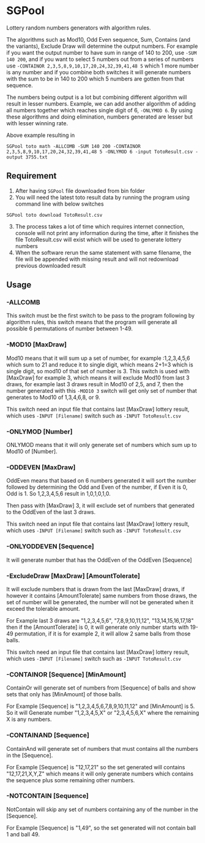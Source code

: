 # SGPool
Lottery random numbers generators with algorithm rules.

The algorithms such as Mod10, Odd Even sequence, Sum, Contains (and the variants), Exclude Draw will determine the output numbers. For example if you want the output number to have sum in range of 140 to 200, use `-SUM 140 200`, and  if you want to select 5 numbers out from a series of numbers use `-CONTAINOR 2,3,5,8,9,10,17,20,24,32,39,41,48 5` which 1 more number is any number and if you combine both switches it will generate numbers with the sum to be in 140 to 200 which 5 numbers are gotten from that sequence. 

The numbers being output is a lot but combining different algorithm will result in lesser numbers. Example, we can add another algorithm of adding all numbers together which reaches single digit of 6, `-ONLYMOD 6`. By using these algorithms and doing elimination, numbers generated are lesser but with lesser winning rate.

Above example resulting in
```
SGPool toto math -ALLCOMB -SUM 140 200 -CONTAINOR 2,3,5,8,9,10,17,20,24,32,39,41,48 5 -ONLYMOD 6 -input TotoResult.csv -output 3755.txt
```

## Requirement
1. After having `SGPool` file downloaded from bin folder
2. You will need the latest toto result data by running the program using command line with below switches
```
SGPool toto download TotoResult.csv
```
3. The process takes a lot of time which requires internet connection, console will not print any information during the time, after it finishes the file TotoResult.csv will exist which will be used to generate lottery numbers
4. When the software rerun the same statement with same filename, the file will be appended with missing result and will not redownload previous downloaded result

## Usage
### -ALLCOMB
This switch must be the first switch to be pass to the program following by algorithm rules, this switch means that the program will generate all possible 6 permutations of number between 1-49.

### -MOD10 [MaxDraw]
Mod10 means that it will sum up a set of number, for example :1,2,3,4,5,6 which sum to 21 and reduce it to single digit, which means 2+1=3 which is single digit, so mod10 of that set of number is 3. This switch is used with [MaxDraw] for example 3, which means it will exclude Mod10 from last 3 draws, for example last 3 draws result in Mod10 of 2,5, and 7, then the number generated with this `-MOD10 3` switch will get only set of number that generates to Mod10 of 1,3,4,6,8, or 9.

This switch need an input file that contains last [MaxDraw] lottery result, which uses ```-INPUT [Filename]``` switch such as ```-INPUT TotoResult.csv```
  
### -ONLYMOD [Number]
ONLYMOD means that it will only generate set of numbers which sum up to Mod10 of [Number].
  
### -ODDEVEN [MaxDraw]
OddEven means that based on 6 numbers generated it will sort the number followed by determining the Odd and Even of the number, if Even it is 0, Odd is 1. So 1,2,3,4,5,6 result in 1,0,1,0,1,0.
  
Then pass with [MaxDraw] 3, it will exclude set of numbers that generated to the OddEven of the last 3 draws.

This switch need an input file that contains last [MaxDraw] lottery result, which uses ```-INPUT [Filename]``` switch such as ```-INPUT TotoResult.csv```

### -ONLYODDEVEN [Sequence]
It will generate number that has the OddEven of the OddEven [Sequence]

### -ExcludeDraw [MaxDraw] [AmountTolerate]
It will exclude numbers that is drawn from the last [MaxDraw] draws, if however it contains [AmountTolerate] same numbers from those draws, the set of number will be generated, the number will not be generated when it exceed the tolerable amount.
  
For Example last 3 draws are "1,2,3,4,5,6", "7,8,9,10,11,12", "13,14,15,16,17,18" then if the [AmountTolerate] is 0, it will generate only number starts with 19-49 permutation, if it is for example 2, it will allow 2 same balls from those balls.

This switch need an input file that contains last [MaxDraw] lottery result, which uses ```-INPUT [Filename]``` switch such as ```-INPUT TotoResult.csv```

### -CONTAINOR [Sequence] [MinAmount]
ContainOr will generate set of numbers from [Sequence] of balls and show sets that only has [MinAmount] of those balls.
  
For Example [Sequence] is "1,2,3,4,5,6,7,8,9,10,11,12" and [MinAmount] is 5. So it will Generate number "1,2,3,4,5,X" or "2,3,4,5,6,X" where the remaining X is any numbers.
  
### -CONTAINAND [Sequence]
ContainAnd will generate set of numbers that must contains all the numbers in the [Sequence].

For Example [Sequence] is "12,17,21" so the set generated will contains "12,17,21,X,Y,Z" which means it will only generate numbers which contains the sequence plus some remaining other numbers.

### -NOTCONTAIN [Sequence]
NotContain will skip any set of numbers containing any of the number in the [Sequence].

For Example [Sequence] is "1,49", so the set generated will not contain ball 1 and ball 49.
